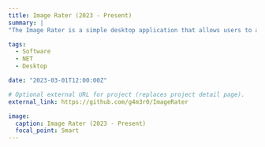 ```yaml
---
title: Image Rater (2023 - Present)
summary: |
"The Image Rater is a simple desktop application that allows users to annotate a set of images stored in a local folder. The tool displays each image in the folder one by one, allowing the user to annotate it using four buttons:: "Load Defect", "Overlay Defect", "Minor Overlay Defect", "Other Defect". Images can also be skipped if there is no annotation needed and the last annotation can be undone if an error was made."

tags:
  - Software
  - NET
  - Desktop

date: "2023-03-01T12:00:00Z"

# Optional external URL for project (replaces project detail page).
external_link: https://github.com/g4m3r0/ImageRater

image:
  caption: Image Rater (2023 - Present)
  focal_point: Smart
---
```

